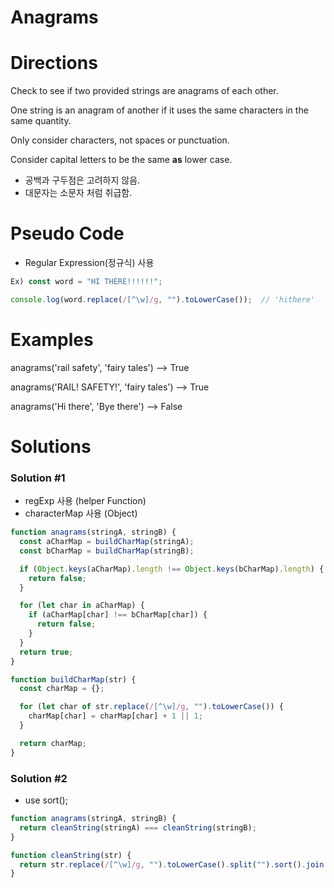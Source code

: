 # Anagrams

# Directions

Check to see if two provided strings are anagrams of each other.

One string is an anagram of another if it uses the same characters in the same quantity. 

Only consider characters, not spaces or punctuation.  

Consider capital letters to be the same **as** lower case.

- 공백과 구두점은 고려하지 않음.
- 대문자는 소문자 처럼 취급함.

# Pseudo Code

- Regular Expression(정규식) 사용

```jsx
Ex) const word = "HI THERE!!!!!!";

console.log(word.replace(/[^\w]/g, "").toLowerCase());  // 'hithere'
```

# Examples

anagrams('rail safety', 'fairy tales') --> True

anagrams('RAIL! SAFETY!', 'fairy tales') --> True

anagrams('Hi there', 'Bye there') --> False

# Solutions

### Solution #1

- regExp 사용 (helper Function)
- characterMap 사용 (Object)

```jsx
function anagrams(stringA, stringB) {
  const aCharMap = buildCharMap(stringA);
  const bCharMap = buildCharMap(stringB);

  if (Object.keys(aCharMap).length !== Object.keys(bCharMap).length) {
    return false;
  }

  for (let char in aCharMap) {
    if (aCharMap[char] !== bCharMap[char]) {
      return false;
    }
  }
  return true;
}

function buildCharMap(str) {
  const charMap = {};

  for (let char of str.replace(/[^\w]/g, "").toLowerCase()) {
    charMap[char] = charMap[char] + 1 || 1;
  }

  return charMap;
}
```

### Solution #2

- use sort();

```jsx
function anagrams(stringA, stringB) {
  return cleanString(stringA) === cleanString(stringB);
}

function cleanString(str) {
  return str.replace(/[^\w]/g, "").toLowerCase().split("").sort().join("");
}
```